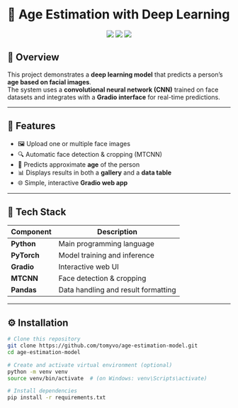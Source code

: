 # 👵 Age Estimation with Deep Learning

<p align="center">
  <img src="https://img.shields.io/badge/PyTorch-red?logo=pytorch" />
  <img src="https://img.shields.io/badge/Gradio-Interface-orange?logo=gradio" />
  <img src="https://img.shields.io/badge/Computer%20Vision-blue?logo=opencv" />
</p>

## 🧠 Overview
This project demonstrates a **deep learning model** that predicts a person’s **age based on facial images**.  
The system uses a **convolutional neural network (CNN)** trained on face datasets and integrates with a **Gradio interface** for real-time predictions.

---

## 🚀 Features
- 🖼️ Upload one or multiple face images  
- 🔍 Automatic face detection & cropping (MTCNN)  
- 🎯 Predicts approximate **age** of the person  
- 📊 Displays results in both a **gallery** and a **data table**  
- 🌐 Simple, interactive **Gradio web app**

---

## 🧩 Tech Stack
| Component | Description |
|------------|-------------|
| **Python** | Main programming language |
| **PyTorch** | Model training and inference |
| **Gradio** | Interactive web UI |
| **MTCNN** | Face detection & cropping |
| **Pandas** | Data handling and result formatting |

---

## ⚙️ Installation
```bash
# Clone this repository
git clone https://github.com/tomyvo/age-estimation-model.git
cd age-estimation-model

# Create and activate virtual environment (optional)
python -m venv venv
source venv/bin/activate  # (on Windows: venv\Scripts\activate)

# Install dependencies
pip install -r requirements.txt
